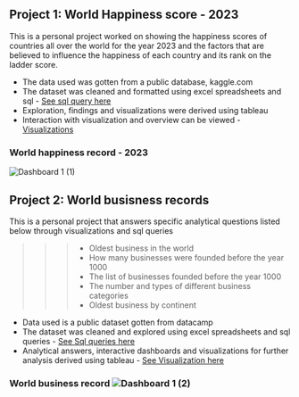 ## Project 1: World Happiness score - 2023
This is a personal project worked on showing the happiness scores of countries all over the world for the year 2023 and the factors that are believed to influence the happiness of each country and its rank on the ladder score. 

* The data used was gotten from a public database, kaggle.com
* The dataset was cleaned and formatted using excel spreadsheets and sql - [See sql query here](https://github.com/SEYI-FASE/Oluwaseyi_Fase/files/11642227/world.record.sql.txt)
* Exploration, findings and visualizations were derived using tableau
* Interaction with visualization and overview can be viewed - [Visualizations](https://public.tableau.com/views/WorldHappinessRecord-2023/Dashboard1?:language=en-US&:display_count=n&:origin=viz_share_link)


### World happiness record - 2023 
![Dashboard 1 (1)](https://github.com/SEYI-FASE/Seyi/assets/134503256/d7a63f34-14c9-4b3f-b411-8c1e9e983040)




## Project 2: World busisness records 
This is a personal project that answers specific analytical questions listed below through visualizations and sql queries
>>> * Oldest business in the world
>>> * How many businesses were founded before the year 1000
>>> * The list of businesses founded before the year 1000
>>> * The number and types of different business categories
>>> * Oldest business by continent

* Data used is a public dataset gotten from datacamp
* The dataset was cleaned and explored using excel spreadsheets and sql queries - [See Sql queries here](https://github.com/SEYI-FASE/Oluwaseyi_Fase/files/11671057/Oldest.business.txt)
* Analytical answers, interactive dashboards and visualizations for further analysis derived using tableau - [See Visualization here](https://public.tableau.com/views/worldbusinessrecords/Dashboard1?:language=en-US&publish=yes&:display_count=n&:origin=viz_share_link)


### World business record ![Dashboard 1 (2)](https://github.com/SEYI-FASE/Oluwaseyi_Fase/assets/134503256/2ce8e750-cb0a-4dcb-8266-2fcbab719eb9)
